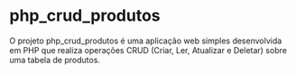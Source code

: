 # php_crud_produtos
O projeto php_crud_produtos é uma aplicação web simples desenvolvida em PHP que realiza operações CRUD (Criar, Ler, Atualizar e Deletar) sobre uma tabela de produtos.
